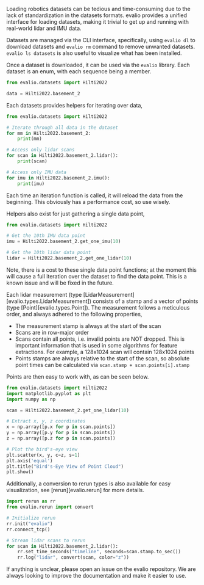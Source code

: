 Loading robotics datasets can be tedious and time-consuming due to the lack of standardization in the datasets formats. evalio provides a unified interface for loading datasets, making it trivial to get up and running with real-world lidar and IMU data.

Datasets are managed via the CLI interface, specifically, using `evalio dl` to download datasets and `evalio rm` command to remove unwanted datasets. `evalio ls datasets` is also useful to visualize what has been installed. 

Once a dataset is downloaded, it can be used via the `evalio` library. Each dataset is an enum, with each sequence being a member.

```python
from evalio.datasets import Hilti2022

data = Hilti2022.basement_2
```

Each datasets provides helpers for iterating over data,

```python
from evalio.datasets import Hilti2022

# Iterate through all data in the dataset
for mm in Hilti2022.basement_2:
    print(mm)

# Access only lidar scans
for scan in Hilti2022.basement_2.lidar():
    print(scan)

# Access only IMU data
for imu in Hilti2022.basement_2.imu():
    print(imu)
```

Each time an iteration function is called, it will reload the data from the beginning. This obviously has a performance cost, so use wisely.

Helpers also exist for just gathering a single data point,

```python
from evalio.datasets import Hilti2022

# Get the 10th IMU data point
imu = Hilti2022.basement_2.get_one_imu(10)

# Get the 10th lidar data point
lidar = Hilti2022.basement_2.get_one_lidar(10)
```

Note, there is a cost to these single data point functions; at the moment this will cause a full iteration over the dataset to find the data point. This is a known issue and will be fixed in the future.

Each lidar measurement (type [LidarMeasurement][evalio.types.LidarMeasurement]) consists of a stamp and a vector of points (type [Point][evalio.types.Point]). The measurement follows a meticulous order, and always adhered to the following properties,
- The measurement stamp is always at the start of the scan
- Scans are in row-major order
- Scans contain all points, i.e. invalid points are NOT dropped. This is important information that is used in some algorithms for feature extractions. For example, a 128x1024 scan will contain 128x1024 points
- Points stamps are always relative to the start of the scan, so absolute point times can be calculated via `scan.stamp + scan.points[i].stamp`

Points are then easy to work with, as can be seen below.
```python
from evalio.datasets import Hilti2022
import matplotlib.pyplot as plt
import numpy as np

scan = Hilti2022.basement_2.get_one_lidar(10)

# Extract x, y, z coordinates
x = np.array([p.x for p in scan.points])
y = np.array([p.y for p in scan.points])
z = np.array([p.z for p in scan.points])

# Plot the bird's-eye view
plt.scatter(x, y, c=z, s=1)
plt.axis('equal')
plt.title("Bird's-Eye View of Point Cloud")
plt.show()
```

Additionally, a conversion to rerun types is also available for easy visualization, see [rerun][evalio.rerun] for more details.

```python
import rerun as rr
from evalio.rerun import convert

# Initialize rerun
rr.init("evalio")
rr.connect_tcp()

# Stream lidar scans to rerun
for scan in Hilti2022.basement_2.lidar():
    rr.set_time_seconds("timeline", seconds=scan.stamp.to_sec())
    rr.log("lidar", convert(scan, color="z"))
```

If anything is unclear, please open an issue on the evalio repository. We are always looking to improve the documentation and make it easier to use.